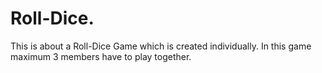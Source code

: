 # Roll-Dice.

This is about a Roll-Dice Game which is created individually. In this game maximum 3 members have to play together.
